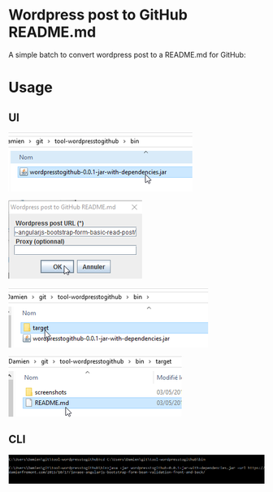 Wordpress post to GitHub README.md
======

A simple batch to convert wordpress post to a README.md for GitHub:

# Usage

## UI

![alt text](screenshots/ScreenShot001.png)

![alt text](screenshots/ScreenShot002.png)

![alt text](screenshots/ScreenShot003.png)

![alt text](screenshots/ScreenShot004.png)

## CLI

![alt text](screenshots/ScreenShot005.png)
